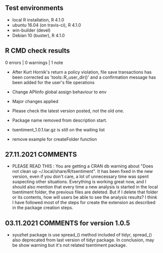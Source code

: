 ## Test environments
* local R installation, R 4.1.0
* ubuntu 16.04 (on travis-ci), R 4.1.0
* win-builder (devel)
* Debian 10 (buster), R 4.1.0

## R CMD check results

0 errors | 0 warnings | 1 note

* After Kurt Hornik's return a policy violation, file save transactions has been corrected as 'tools::R_user_dir()' and a confirmation message has been added for the user's file operations

* Change APIinfo global assign behaviour to env

* Major changes applied

* Please check the latest version posted, not the old one.

* Package name removed from description start.

* tsentiment_1.0.1.tar.gz is still on the waiting list

* remove example for createFolder function

## 27.11.2021 COMMENTS

* PLEASE READ THIS : You are getting a CRAN db warning about "Does not clean up ~/.local/share/R/tsentiment". It has been fixed in the new version, even if you don't care, a lot of unnecessary time was spent suspecting other situations. Everything is working great now, and I should also mention that every time a new analysis is started in the local tsentiment folder, the previous files are deleted. But if I delete that folder or its contents, how will users be able to see the analysis results? I think I have followed most of the steps for create the extension as described in the package creation steps.

## 03.11.2021 COMMENTS for version 1.0.5

* syuzhet package is use spread_() method included of tidyr, spread_() also deprecated from last version of tidyr package. In conclusion, may be show warning but it's not related tsentiment package.

